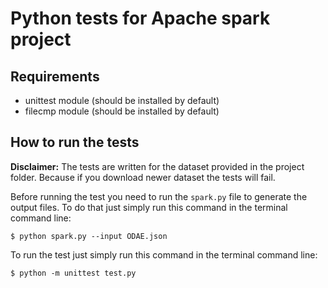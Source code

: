 # Python tests for Apache spark project

## Requirements

- unittest module (should be installed by default)
- filecmp module (should be installed by default)

## How to run the tests

**Disclaimer:** The tests are written for the dataset provided in the project folder. Because if you download newer dataset the tests will fail.

Before running the test you need to run the `spark.py` file to generate the output files. To do that just simply run this command in the terminal command line:
```
$ python spark.py --input ODAE.json
```

To run the test just simply run this command in the terminal command line:
```
$ python -m unittest test.py
```